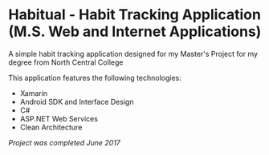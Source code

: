 # Habitual - Habit Tracking Application (M.S. Web and Internet Applications)
A simple habit tracking application designed for my Master's Project for my degree from North Central College

This application features the following technologies:
* Xamarin
* Android SDK and Interface Design
* C#
* ASP.NET Web Services
* Clean Architecture

_Project was completed June 2017_
